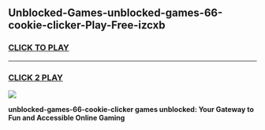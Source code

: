 
## Unblocked-Games-unblocked-games-66-cookie-clicker-Play-Free-izcxb
<h3>
<a href="https://premium76.site?title=unblocked-games-66-cookie-clicker&ref=23A">CLICK TO PLAY</a></h3>
<hr>

<h3>
<a href="https://premium76.site?title=unblocked-games-66-cookie-clicker&ref=23A">CLICK 2 PLAY</a>
  
</h3>

<a href="https://premium76.site?title=unblocked-games-66-cookie-clicker&ref=23A"><img src="https://clearcache.store/games.png"></a>


**unblocked-games-66-cookie-clicker games unblocked: Your Gateway to Fun and Accessible Online Gaming**
